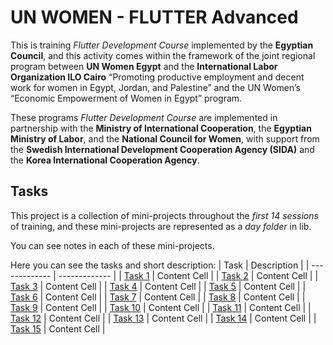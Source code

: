 # UN WOMEN - FLUTTER Advanced
This is training *Flutter Development Course* implemented by the **Egyptian Council**, and this activity comes within the framework of the joint regional program between **UN Women Egypt** and the **International Labor Organization ILO Cairo** “Promoting productive employment and decent work for women in Egypt, Jordan, and Palestine” and the UN Women’s “Economic Empowerment of Women in Egypt” program.

These programs *Flutter Development Course* are implemented in partnership with the **Ministry of International Cooperation**, the **Egyptian Ministry of Labor**, and the **National Council for Women**, with support from the **Swedish International Development Cooperation Agency (SIDA)** and the **Korea International Cooperation Agency**.

## Tasks
This project is a collection of mini-projects throughout the *first 14 sessions* of training, and these mini-projects are represented as a *day folder* in lib.

You can see notes in each of these mini-projects.

Here you can see the tasks and short description:
| Task  | Description |
| ------------- | ------------- |
| [Task 1]() | Content Cell  |
| [Task 2]() | Content Cell  |
| [Task 3]() | Content Cell  |
| [Task 4]() | Content Cell  |
| [Task 5]() | Content Cell  |
| [Task 6]() | Content Cell  |
| [Task 7]() | Content Cell  |
| [Task 8]() | Content Cell  |
| [Task 9]() | Content Cell  |
| [Task 10]() | Content Cell  |
| [Task 11]() | Content Cell  |
| [Task 12]() | Content Cell  |
| [Task 13]() | Content Cell  |
| [Task 14]() | Content Cell  |
| [Task 15]() | Content Cell  |
